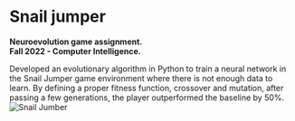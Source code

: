 # Snail jumper
**Neuroevolution game assignment.**  
**Fall 2022 - Computer Intelligence.**  

Developed an evolutionary algorithm in Python to train a neural network in the Snail Jumper game environment where there is not enough data to learn. By defining a proper fitness function, crossover and mutation, after passing a few generations, the player outperformed the baseline by 50%.
![Snail Jumber](SnailJumper.png)
